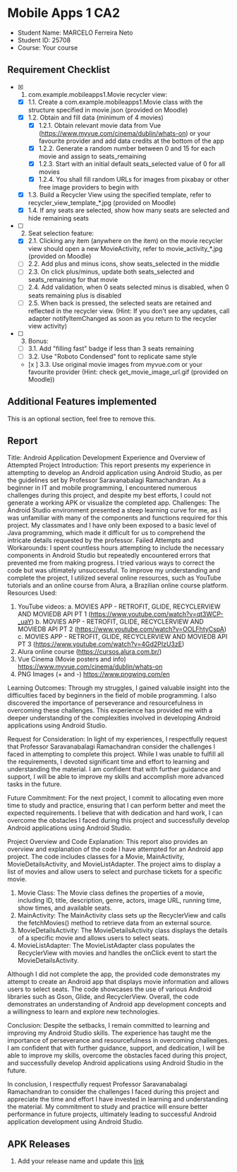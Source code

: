 # Mobile Apps 1 CA2

- Student Name: MARCELO Ferreira Neto
- Student ID: 25708
- Course: Your course

## Requirement Checklist

- [x] 1. com.example.mobileapps1.Movie recycler view:
  - [x] 1.1. Create a com.example.mobileapps1.Movie class with the structure specified in movie.json (provided on Moodle)
  - [x] 1.2. Obtain and fill data (minimum of 4 movies)
    - [x] 1.2.1. Obtain relevant movie data from Vue (https://www.myvue.com/cinema/dublin/whats-on) or your favourite provider and add data credits at the bottom of the app
    - [x] 1.2.2. Generate a random number between 0 and 15 for each movie and assign to seats_remaining
    - [x] 1.2.3. Start with an initial default seats_selected value of 0 for all movies
    - [x] 1.2.4. You shall fill random URLs for images from pixabay or other free image providers to begin with
  - [x] 1.3. Build a Recycler View using the specified template, refer to recycler_view_template_*.jpg (provided on Moodle)
  - [x] 1.4. If any seats are selected, show how many seats are selected and hide remaining seats
- [ ] 2. Seat selection feature:
  - [x] 2.1. Clicking any item (anywhere on the item) on the movie recycler view should open a new MovieActivity, refer to movie_activity_*.jpg (provided on Moodle)
  - [ ] 2.2. Add plus and minus icons, show seats_selected in the middle
  - [ ] 2.3. On click plus/minus, update both seats_selected and seats_remaining for that movie
  - [ ] 2.4. Add validation, when 0 seats selected minus is disabled, when 0 seats remaining plus is disabled
  - [ ] 2.5. When back is pressed, the selected seats are retained and reflected in the recycler view. (Hint: If you don’t see any updates, call adapter notifyItemChanged as soon as you return to the recycler view activity)
- [ ] 3. Bonus:
  - [ ] 3.1. Add "filling fast" badge if less than 3 seats remaining
  - [ ] 3.2. Use "Roboto Condensed" font to replicate same style
  - [x ] 3.3. Use original movie images from myvue.com or your favourite provider (Hint: check get_movie_image_url.gif (provided on Moodle))

## Additional Features implemented

This is an optional section, feel free to remove this.

## Report

Title: Android Application Development Experience and Overview of Attempted Project
Introduction: This report presents my experience in attempting to develop an Android application using Android Studio, as per the guidelines set by Professor Saravanabalagi Ramachandran. As a beginner in IT and mobile programming, I encountered numerous challenges during this project, and despite my best efforts, I could not generate a working APK or visualize the completed app.
Challenges: The Android Studio environment presented a steep learning curve for me, as I was unfamiliar with many of the components and functions required for this project. My classmates and I have only been exposed to a basic level of Java programming, which made it difficult for us to comprehend the intricate details requested by the professor.
Failed Attempts and Workarounds: I spent countless hours attempting to include the necessary components in Android Studio but repeatedly encountered errors that prevented me from making progress. I tried various ways to correct the code but was ultimately unsuccessful. To improve my understanding and complete the project, I utilized several online resources, such as YouTube tutorials and an online course from Alura, a Brazilian online course platform.
Resources Used:
1. YouTube videos:
      a. MOVIES APP - RETROFIT, GLIDE, RECYCLERVIEW AND MOVIEDB API PT 1 (https://www.youtube.com/watch?v=qt3WCP-_uaY)
      b. MOVIES APP - RETROFIT, GLIDE, RECYCLERVIEW AND MOVIEDB API PT 2 (https://www.youtube.com/watch?v=OOLFhtyCspA)
      c. MOVIES APP - RETROFIT, GLIDE, RECYCLERVIEW AND MOVIEDB API PT 3 (https://www.youtube.com/watch?v=4Gd2PIzU3zE)
2. Alura online course (https://cursos.alura.com.br/)
3. Vue Cinema (Movie posters and info) https://www.myvue.com/cinema/dublin/whats-on
4. PNG Images (+ and -) https://www.pngwing.com/en 

Learning Outcomes: Through my struggles, I gained valuable insight into the difficulties faced by beginners in the field of mobile programming. I also discovered the importance of perseverance and resourcefulness in overcoming these challenges. This experience has provided me with a deeper understanding of the complexities involved in developing Android applications using Android Studio.

Request for Consideration: In light of my experiences, I respectfully request that Professor Saravanabalagi Ramachandran consider the challenges I faced in attempting to complete this project. While I was unable to fulfill all the requirements, I devoted significant time and effort to learning and understanding the material. I am confident that with further guidance and support, I will be able to improve my skills and accomplish more advanced tasks in the future.

Future Commitment: For the next project, I commit to allocating even more time to study and practice, ensuring that I can perform better and meet the expected requirements. I believe that with dedication and hard work, I can overcome the obstacles I faced during this project and successfully develop Android applications using Android Studio.

Project Overview and Code Explanation: This report also provides an overview and explanation of the code I have attempted for an Android app project. The code includes classes for a Movie, MainActivity, MovieDetailsActivity, and MovieListAdapter. The project aims to display a list of movies and allow users to select and purchase tickets for a specific movie.

1.	Movie Class: The Movie class defines the properties of a movie, including ID, title, description, genre, actors, image URL, running time, show times, and available seats.
2.	MainActivity: The MainActivity class sets up the RecyclerView and calls the fetchMovies() method to retrieve data from an external source.
3.	MovieDetailsActivity: The MovieDetailsActivity class displays the details of a specific movie and allows users to select seats.
4.	MovieListAdapter: The MovieListAdapter class populates the RecyclerView with movies and handles the onClick event to start the MovieDetailsActivity.

Although I did not complete the app, the provided code demonstrates my attempt to create an Android app that displays movie information and allows users to select seats. The code showcases the use of various Android libraries such as Gson, Glide, and RecyclerView. Overall, the code demonstrates an understanding of Android app development concepts and a willingness to learn and explore new technologies.

Conclusion:
Despite the setbacks, I remain committed to learning and improving my Android Studio skills. The experience has taught me the importance of perseverance and resourcefulness in overcoming challenges. I am confident that with further guidance, support, and dedication, I will be able to improve my skills, overcome the obstacles faced during this project, and successfully develop Android applications using Android Studio in the future.

In conclusion, I respectfully request Professor Saravanabalagi Ramachandran to consider the challenges I faced during this project and appreciate the time and effort I have invested in learning and understanding the material. My commitment to study and practice will ensure better performance in future projects, ultimately leading to successful Android application development using Android Studio.




## APK Releases

1. Add your release name and update this [link](https://example.org)